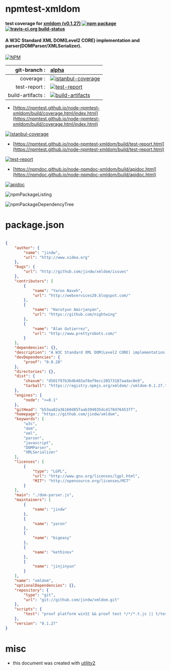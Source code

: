 # npmtest-xmldom

#### test coverage for  [xmldom (v0.1.27)](https://github.com/jindw/xmldom)  [![npm package](https://img.shields.io/npm/v/npmtest-xmldom.svg?style=flat-square)](https://www.npmjs.org/package/npmtest-xmldom) [![travis-ci.org build-status](https://api.travis-ci.org/npmtest/node-npmtest-xmldom.svg)](https://travis-ci.org/npmtest/node-npmtest-xmldom)

#### A W3C Standard XML DOM(Level2 CORE) implementation and parser(DOMParser/XMLSerializer).

[![NPM](https://nodei.co/npm/xmldom.png?downloads=true&downloadRank=true&stars=true)](https://www.npmjs.com/package/xmldom)

| git-branch : | [alpha](https://github.com/npmtest/node-npmtest-xmldom/tree/alpha)|
|--:|:--|
| coverage : | [![istanbul-coverage](https://npmtest.github.io/node-npmtest-xmldom/build/coverage.badge.svg)](https://npmtest.github.io/node-npmtest-xmldom/build/coverage.html/index.html)|
| test-report : | [![test-report](https://npmtest.github.io/node-npmtest-xmldom/build/test-report.badge.svg)](https://npmtest.github.io/node-npmtest-xmldom/build/test-report.html)|
| build-artifacts : | [![build-artifacts](https://npmtest.github.io/node-npmtest-xmldom/glyphicons_144_folder_open.png)](https://github.com/npmtest/node-npmtest-xmldom/tree/gh-pages/build)|

- [https://npmtest.github.io/node-npmtest-xmldom/build/coverage.html/index.html](https://npmtest.github.io/node-npmtest-xmldom/build/coverage.html/index.html)

[![istanbul-coverage](https://npmtest.github.io/node-npmtest-xmldom/build/screenCapture.buildCi.browser.%252Ftmp%252Fbuild%252Fcoverage.lib.html.png)](https://npmtest.github.io/node-npmtest-xmldom/build/coverage.html/index.html)

- [https://npmtest.github.io/node-npmtest-xmldom/build/test-report.html](https://npmtest.github.io/node-npmtest-xmldom/build/test-report.html)

[![test-report](https://npmtest.github.io/node-npmtest-xmldom/build/screenCapture.buildCi.browser.%252Ftmp%252Fbuild%252Ftest-report.html.png)](https://npmtest.github.io/node-npmtest-xmldom/build/test-report.html)

- [https://npmdoc.github.io/node-npmdoc-xmldom/build/apidoc.html](https://npmdoc.github.io/node-npmdoc-xmldom/build/apidoc.html)

[![apidoc](https://npmdoc.github.io/node-npmdoc-xmldom/build/screenCapture.buildCi.browser.%252Ftmp%252Fbuild%252Fapidoc.html.png)](https://npmdoc.github.io/node-npmdoc-xmldom/build/apidoc.html)

![npmPackageListing](https://npmtest.github.io/node-npmtest-xmldom/build/screenCapture.npmPackageListing.svg)

![npmPackageDependencyTree](https://npmtest.github.io/node-npmtest-xmldom/build/screenCapture.npmPackageDependencyTree.svg)



# package.json

```json

{
    "author": {
        "name": "jindw",
        "url": "http://www.xidea.org"
    },
    "bugs": {
        "url": "http://github.com/jindw/xmldom/issues"
    },
    "contributors": [
        {
            "name": "Yaron Naveh",
            "url": "http://webservices20.blogspot.com/"
        },
        {
            "name": "Harutyun Amirjanyan",
            "url": "https://github.com/nightwing"
        },
        {
            "name": "Alan Gutierrez",
            "url": "http://www.prettyrobots.com/"
        }
    ],
    "dependencies": {},
    "description": "A W3C Standard XML DOM(Level2 CORE) implementation and parser(DOMParser/XMLSerializer).",
    "devDependencies": {
        "proof": "0.0.28"
    },
    "directories": {},
    "dist": {
        "shasum": "d501f97b3bdb403af8ef9ecc20573187aadac0e9",
        "tarball": "https://registry.npmjs.org/xmldom/-/xmldom-0.1.27.tgz"
    },
    "engines": {
        "node": ">=0.1"
    },
    "gitHead": "b53aa82a36160d85faab394035dcd1784764537f",
    "homepage": "https://github.com/jindw/xmldom",
    "keywords": [
        "w3c",
        "dom",
        "xml",
        "parser",
        "javascript",
        "DOMParser",
        "XMLSerializer"
    ],
    "licenses": [
        {
            "type": "LGPL",
            "url": "http://www.gnu.org/licenses/lgpl.html",
            "MIT": "http://opensource.org/licenses/MIT"
        }
    ],
    "main": "./dom-parser.js",
    "maintainers": [
        {
            "name": "jindw"
        },
        {
            "name": "yaron"
        },
        {
            "name": "bigeasy"
        },
        {
            "name": "kethinov"
        },
        {
            "name": "jinjinyun"
        }
    ],
    "name": "xmldom",
    "optionalDependencies": {},
    "repository": {
        "type": "git",
        "url": "git://github.com/jindw/xmldom.git"
    },
    "scripts": {
        "test": "proof platform win32 && proof test */*/*.t.js || t/test"
    },
    "version": "0.1.27"
}
```



# misc
- this document was created with [utility2](https://github.com/kaizhu256/node-utility2)
